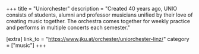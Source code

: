 +++
title = "Uniorchester"
description = "Created 40 years ago, UNIO consists of students, alumni and professor musicians unified by their love of creating music together. The orchestra comes together for weekly practice and performs in multiple concerts each semester."

[extra]
link_to = "https://www.jku.at/orchester/uniorchester-linz/"
category = ["music"]
+++
